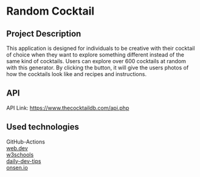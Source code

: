 # Random Cocktail 

## Project Description
This application is designed for individuals to be creative with their cocktail of choice when they want to explore something different instead of the same kind of cocktails. Users can explore over 600 cocktails at random with this generator. By clicking the button, it will give the users photos of how the cocktails look like and recipes and instructions. 

## API
API Link: https://www.thecocktaildb.com/api.php


## Used technologies
GitHub-Actions</br>
[web.dev](https://web.dev/introduction-to-fetch/)</br>
[w3schools](https://www.w3schools.com/html/html_editors.asp)</br>
[daily-dev-tips](https://daily-dev-tips.com/posts/making-a-footer-stick-to-the-bottom-with-css/)</br>
[onsen.io](https://onsen.io/v2/api/js/ons-page.html) 
